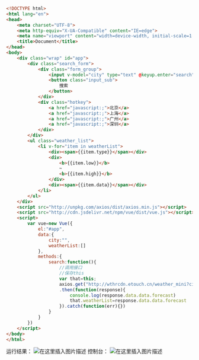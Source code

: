 ﻿```html
<!DOCTYPE html>
<html lang="en">
<head>
    <meta charset="UTF-8">
    <meta http-equiv="X-UA-Compatible" content="IE=edge">
    <meta name="viewport" content="width=device-width, initial-scale=1.0">
    <title>Document</title>
</head>
<body>
    <div class="wrap" id="app">
        <div class="search_form">
            <div class="form_group">
                <input v-model="city" type="text" @keyup.enter="search" class="input_text" placeholder="请输入要查询的地址">
                <button class="input_sub">
                    搜索
                </button>
            </div>
            <div class="hotkey">
                <a href="javascript:;">北京</a>
                <a href="javascript:;">上海</a>
                <a href="javascript:;">广州</a>
                <a href="javascript:;">深圳</a>
            </div>
        </div>
        <ul class="weather_list">
            <li v-for="item in weatherList">
                <div><span>{{item.type}}</span></div>
                <div>
                    <b>{{item.low}}</b>
                    ~
                    <b>{{item.high}}</b>
                </div>
                <div><span>{{item.data}}</span></div>
            </li>
        </ul>
    </div>
    <script src="http://unpkg.com/axios/dist/axios.min.js"></script>
    <script src="http://cdn.jsdelivr.net/npm/vue/dist/vue.js"></script>
    <script>
        var vue=new Vue({
            el:"#app",
            data:{
                city:"",
                weatherList:[]
            },
            methods:{
                search:function(){
                    //调用接口
                    //保存this
                    var that=this;
                    axios.get("http://wthrcdn.etouch.cn/weather_mini?city="+this.city)
                    .then(function(response){
                        console.log(response.data.data.forecast)
                        that.weatherList=response.data.data.forecast
                    }).catch(function(err){})
                }
            }
        })
    </script>
</body>
</html>
```
运行结果：
![在这里插入图片描述](https://img-blog.csdnimg.cn/ba559ca02c434cea8ed3aec717d981d6.png?x-oss-process=image/watermark,type_ZHJvaWRzYW5zZmFsbGJhY2s,shadow_50,text_Q1NETiBAcHVyaXR5LWdvb2Q=,size_8,color_FFFFFF,t_70,g_se,x_16)
控制台：
![在这里插入图片描述](https://img-blog.csdnimg.cn/b055bc2a50734c0baacd35ad402e3ca2.png?x-oss-process=image/watermark,type_ZHJvaWRzYW5zZmFsbGJhY2s,shadow_50,text_Q1NETiBAcHVyaXR5LWdvb2Q=,size_16,color_FFFFFF,t_70,g_se,x_16)

